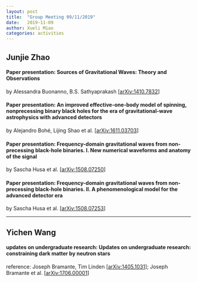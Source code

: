 ```yaml
---
layout: post
title:  "Group Meeting 09/11/2019"
date:   2019-11-09
author: Xueli Miao
categories: activities
---
```




## Junjie Zhao

#### Paper presentation: Sources of Gravitational Waves: Theory and Observations

by Alessandra Buonanno, B.S. Sathyaprakash [[arXiv:1410.7832](https://arxiv.org/abs/1410.7832)]

#### Paper presentation: An improved effective-one-body model of spinning, nonprecessing binary black holes for the era of gravitational-wave astrophysics with advanced detectors

by Alejandro Bohé, Lijing Shao et al. [[arXiv:1611.03703](https://arxiv.org/abs/1611.03703)]

#### Paper presentation: Frequency-domain gravitational waves from non-precessing black-hole binaries. I. New numerical waveforms and anatomy of the signal

by Sascha Husa et al. [[arXiv:1508.07250](https://arxiv.org/abs/1508.07250)]

#### Paper presentation: Frequency-domain gravitational waves from non-precessing black-hole binaries. II. A phenomenological model for the advanced detector era

by Sascha Husa et al. [[arXiv:1508.07253](https://arxiv.org/abs/1508.07253)]

---

## Yichen Wang

#### updates on undergraduate research: Updates on undergraduate research: constraining dark matter by neutron stars

reference: Joseph Bramante, Tim Linden [[arXiv:1405.1031](https://arxiv.org/abs/1405.1031)]; Joseph Bramante et al. [[arXiv:1706.00001](https://arxiv.org/abs/1706.00001)]
